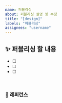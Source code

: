 ```yaml
---
name: 퍼블리싱
about: 퍼블리싱 설명 및 수정
title: "[design]"
labels: "퍼블리싱"
assignees: "username"
---
```


## ✨ 퍼블리싱 할 내용

- [ ]
- [ ]
- [ ]

<br>

### 📕 레퍼런스

<br>
